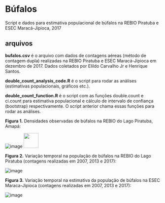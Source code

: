 # Búfalos

Script e dados para estimativa populacional de búfalos na REBIO Piratuba e ESEC Maracá-Jipioca, 2017 

## arquivos

**bufalos.csv** é o arquivo com dados de contagens aéreas (método de contagem dupla) realizadas na REBIO Piratuba e ESEC Maracá-Jipioca em dezembro de 2017. Dados coletados por Elildo Carvalho Jr e Henrique Santos.

**double_count_analysis_code.R** é o script para rodar as análises (estimativas populacionais, gráficos etc.).

**double_count_function.R** é o script com as funções double.count e ci.count para estimativa populacional e cálculo de intervalo de confiança (bootstrap) respectivamente. O script anterior chama essas funções para rodar as análises.





**Figura 1.** Densidades observadas de búfalos na REBIO do Lago Piratuba, Amapá:

![image](https://user-images.githubusercontent.com/39089964/47087162-b5125080-d1f1-11e8-9774-53f6c80a65e8.png)
<img src="https://user-images.githubusercontent.com/39089964/47087162-b5125080-d1f1-11e8-9774-53f6c80a65e8.png" width="48">

**Figura 2.** Variação temporal na população de búfalos na REBIO do Lago Piratuba (contagens realizadas em 2007, 2013 e 2017):

![image](https://user-images.githubusercontent.com/39089964/47087258-e2f79500-d1f1-11e8-8048-17fa39161f2d.png)


**Figura 3.** Variação temporal na estimativa da população de búfalos na ESEC Maraca-Jipioca (contagens realizadas em 2007, 2013 e 2017):

![image](https://user-images.githubusercontent.com/39089964/47087335-163a2400-d1f2-11e8-845f-2d0ba6b6421f.png)
